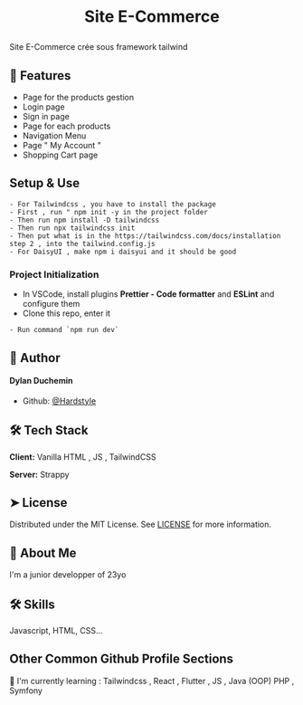# <p align="center">Site E-Commerce</p>

Site E-Commerce crée sous framework tailwind

## 🧐 Features

- Page for the products gestion
- Login page
- Sign in page
- Page for each products
- Navigation Menu
- Page " My Account "
- Shopping Cart page

## Setup & Use

```
- For Tailwindcss , you have to install the package
- First , run " npm init -y in the project folder
- Then run npm install -D tailwindcss
- Then run npx tailwindcss init
- Then put what is in the https://tailwindcss.com/docs/installation step 2 , into the tailwind.config.js
- For DaisyUI , make npm i daisyui and it should be good
```

### Project Initialization

- In VSCode, install plugins **Prettier - Code formatter** and **ESLint** and configure them
- Clone this repo, enter it

```
- Run command `npm run dev`
```

## 🙇 Author

#### Dylan Duchemin

- Github: [@HardstyIe](https://github.com/HardstyIe)

## 🛠️ Tech Stack

**Client:** Vanilla HTML , JS , TailwindCSS

**Server:** Strappy

## ➤ License

Distributed under the MIT License. See [LICENSE](LICENSE) for more information.

## 🚀 About Me

I'm a junior developper of 23yo

## 🛠 Skills

Javascript, HTML, CSS...

## Other Common Github Profile Sections

🧠 I'm currently learning : Tailwindcss , React , Flutter , JS , Java (OOP) PHP , Symfony
